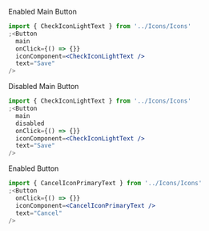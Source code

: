 Enabled Main Button

```jsx
import { CheckIconLightText } from '../Icons/Icons'
;<Button
  main
  onClick={() => {}}
  iconComponent=<CheckIconLightText />
  text="Save"
/>
```

Disabled Main Button

```jsx
import { CheckIconLightText } from '../Icons/Icons'
;<Button
  main
  disabled
  onClick={() => {}}
  iconComponent=<CheckIconLightText />
  text="Save"
/>
```

Enabled Button

```jsx
import { CancelIconPrimaryText } from '../Icons/Icons'
;<Button
  onClick={() => {}}
  iconComponent=<CancelIconPrimaryText />
  text="Cancel"
/>
```
